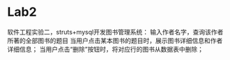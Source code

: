 # Lab2
软件工程实验二，struts+mysql开发图书管理系统：
输入作者名字，查询该作者所著的全部图书的题目
当用户点击某本图书的题目时，展示图书详细信息和作者详细信息； 
当用户点击“删除”按钮时，将对应行的图书从数据表中删除； 
